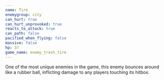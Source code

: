```yaml
---
name: Tire
enemygroup: city
can_hurt: true
can_hurt_unprovoked: true
reacts_to_attack: true
can_path: false
pacified_when_flying: false
massive: false
hp: 3?
game_name: enemy_trash_tire
---
```


One of the most unique enemies in the game, this enemy bounces around like a rubber ball, inflicting damage to any players touching its hitbox.
